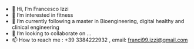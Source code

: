 - 👋 Hi, I’m Francesco Izzi
- 👀 I’m interested in fitness
- 🌱 I’m currently following a master in Bioengineering, digital healthy and clinical engineering
- 💞️ I’m looking to collaborate on ...
- 📫 How to reach me : +39 3384222932 , email: franci99.izzi@gmail.com

<!---
FranciIzzi/FranciIzzi is a ✨ special ✨ repository because its `README.md` (this file) appears on your GitHub profile.
You can click the Preview link to take a look at your changes.
--->
